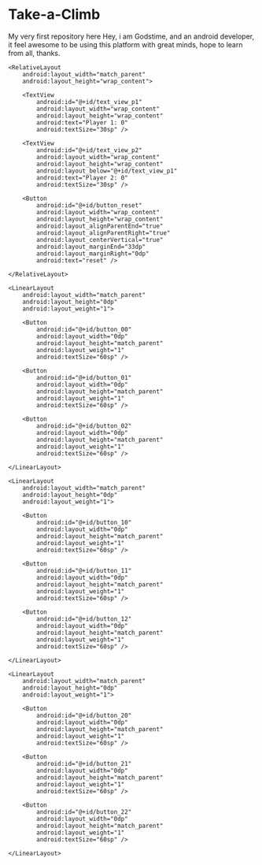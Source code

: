 # Take-a-Climb
My very first repository here 
Hey, i am Godstime, and an android developer, it feel awesome to be using this platform with great minds, hope to learn from all, thanks.
<?xml version="1.0" encoding="utf-8"?>
<LinearLayout xmlns:android="http://schemas.android.com/apk/res/android"
    xmlns:app="http://schemas.android.com/apk/res-auto"
    xmlns:tools="http://schemas.android.com/tools"
    android:layout_width="match_parent"
    android:layout_height="match_parent"
    android:orientation="vertical">

    <RelativeLayout
        android:layout_width="match_parent"
        android:layout_height="wrap_content">

        <TextView
            android:id="@+id/text_view_p1"
            android:layout_width="wrap_content"
            android:layout_height="wrap_content"
            android:text="Player 1: 0"
            android:textSize="30sp" />

        <TextView
            android:id="@+id/text_view_p2"
            android:layout_width="wrap_content"
            android:layout_height="wrap_content"
            android:layout_below="@+id/text_view_p1"
            android:text="Player 2: 0"
            android:textSize="30sp" />

        <Button
            android:id="@+id/button_reset"
            android:layout_width="wrap_content"
            android:layout_height="wrap_content"
            android:layout_alignParentEnd="true"
            android:layout_alignParentRight="true"
            android:layout_centerVertical="true"
            android:layout_marginEnd="33dp"
            android:layout_marginRight="0dp"
            android:text="reset" />

    </RelativeLayout>

    <LinearLayout
        android:layout_width="match_parent"
        android:layout_height="0dp"
        android:layout_weight="1">

        <Button
            android:id="@+id/button_00"
            android:layout_width="0dp"
            android:layout_height="match_parent"
            android:layout_weight="1"
            android:textSize="60sp" />

        <Button
            android:id="@+id/button_01"
            android:layout_width="0dp"
            android:layout_height="match_parent"
            android:layout_weight="1"
            android:textSize="60sp" />

        <Button
            android:id="@+id/button_02"
            android:layout_width="0dp"
            android:layout_height="match_parent"
            android:layout_weight="1"
            android:textSize="60sp" />

    </LinearLayout>

    <LinearLayout
        android:layout_width="match_parent"
        android:layout_height="0dp"
        android:layout_weight="1">

        <Button
            android:id="@+id/button_10"
            android:layout_width="0dp"
            android:layout_height="match_parent"
            android:layout_weight="1"
            android:textSize="60sp" />

        <Button
            android:id="@+id/button_11"
            android:layout_width="0dp"
            android:layout_height="match_parent"
            android:layout_weight="1"
            android:textSize="60sp" />

        <Button
            android:id="@+id/button_12"
            android:layout_width="0dp"
            android:layout_height="match_parent"
            android:layout_weight="1"
            android:textSize="60sp" />

    </LinearLayout>

    <LinearLayout
        android:layout_width="match_parent"
        android:layout_height="0dp"
        android:layout_weight="1">

        <Button
            android:id="@+id/button_20"
            android:layout_width="0dp"
            android:layout_height="match_parent"
            android:layout_weight="1"
            android:textSize="60sp" />

        <Button
            android:id="@+id/button_21"
            android:layout_width="0dp"
            android:layout_height="match_parent"
            android:layout_weight="1"
            android:textSize="60sp" />

        <Button
            android:id="@+id/button_22"
            android:layout_width="0dp"
            android:layout_height="match_parent"
            android:layout_weight="1"
            android:textSize="60sp" />

    </LinearLayout>

</LinearLayout>
